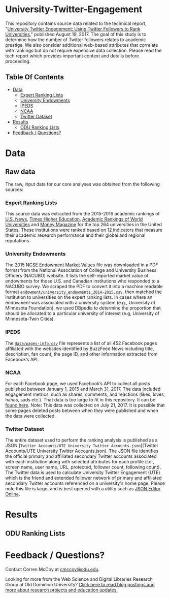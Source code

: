 # University-Twitter-Engagement

This repository contains source data related to the technical report, "[University Twitter Engagement: Using Twitter Followers to Rank Universities](https://arxiv.org)," published August 19, 2017. The goal of this study is to determine how the number of Twitter followers relates to academic prestige. We also consider additional web-based attributes that correlate with rankings but do not require expensive data collection. Please read the tech report which provides important context and details before proceeding.

## Table Of Contents

- [Data](#data)
    - [Expert Ranking Lists](#expert-ranking-lists)
    - [University Endowments](#university-endowments)
    - [IPEDS](#ipeds)
    - [NCAA](#ncaa)
	- [Twitter Dataset](#twitter-dataset)
- [Results](#results)
	- [ODU Ranking Lists](#odu-ranking-lists)	
- [Feedback / Questions?](#feedback--questions)

# Data

## Raw data

The raw, input data for our core analyses was obtained from the following sources:

### Expert Ranking Lists

This source data was extracted from the 2015-2016 academic rankings of <a href="http://www.usnews.com/education/best-global-universities/rankings" target="_blank">U.S. News</a>, <a href="https://www.timeshighereducation.com/world-university-rankings" target="_blank">Times Higher Education</a>, <a href="http://www.shanghairanking.com/ARWU2016.html" target="_blank">Academic Rankings of World Universities</a> and <a href="http://new.time.com/money/best-colleges/rankings/best-colleges/" target="_blank">Money Magazine</a> for the top 264 universities in the United States. These institutions were ranked based on 12 indicators that measure their academic research performance and their global and regional reputations. 

### University Endowments

The <a href="http://www.nacubo.org/Documents/EndowmentFiles/2015_NCSE_Endowment_Market_Values.pdf" target="_blank">2015 NCSE Endowment Market Values</a> file was downloaded in a PDF format from the National Association of College and University Business Officers (NACUBO) website. It lists the self-reported market value of endowments for those U.S. and Canadian institutions who responded to a NACUBO survey. We scraped the PDF to convert it into a machine readable format [`endowment/university_endowments_2014-2015.csv`](endowment/university_endowments_2014-2015.csv), then matched the institution to universities on the expert ranking lists. In cases where an endowment was associated with a university system (e.g., University of Minnesota Foundation), we used DBpedia to determine the proportion that should be allocated to a particular university of interest (e.g, University of Minnesota-Twin Cities).


### IPEDS

The [`data/pages-info.csv`](data/pages-info.csv) file represents a list of all 452 Facebook pages affiliated with the websites identified by BuzzFeed News including title, description, fan count, the page ID, and other information extracted from Facebook’s API.

### NCAA

For each Facebook page, we used Facebook’s API to collect all posts published between January 1, 2015 and March 31, 2017. The data included engagement metrics, such as shares, comments, and reactions (likes, loves, hahas, sads etc.). That data is too large to fit in this repository. It can be [found here](https://archive.org/details/partisan-news-facebook-posts-2015-01-01-to-2017-03-31). Note: This data was collected on July 21, 2017. It is possible that some pages deleted posts between when they were published and when the data were collected.

### Twitter Dataset

The entire dataset used to perform the ranking analysis is published as a JSON [`Twitter Accounts/UTE University Twitter Accounts.json`](Twitter Accounts/UTE University Twitter Accounts.json). The JSON file identifies the official primary and affiliated secondary Twitter accounts associated with each institution along with selected attributes for each profile (i.e., screen name, user name, URL, protected, follower count, following count). The Twitter data is used to calculate University Twitter Engagement (UTE) which is the friend and extended follower network of primary and affiliated secondary Twitter accounts referenced on a university's home page. Please note this file is large, and is best opened with a utility such as <a href="http://jsoneditoronline.org/" target="_blank">JSON Editor Online</a>. 

# Results

## ODU Ranking Lists


# Feedback / Questions?

Contact Corren McCoy at [cmccoy@odu.edu](mailto:cmccoy@odu.edu).

Looking for more from the Web Science and Digital Libraries Research Group at Old Dominion University? [Click here to read blog postings and more about research projects and education updates.](http://ws-dl.blogspot.com/)